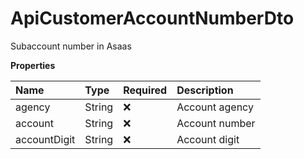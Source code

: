 # ApiCustomerAccountNumberDto

Subaccount number in Asaas

**Properties**

| Name         | Type   | Required | Description    |
| :----------- | :----- | :------- | :------------- |
| agency       | String | ❌       | Account agency |
| account      | String | ❌       | Account number |
| accountDigit | String | ❌       | Account digit  |

<!-- This file was generated by liblab | https://liblab.com/ -->
